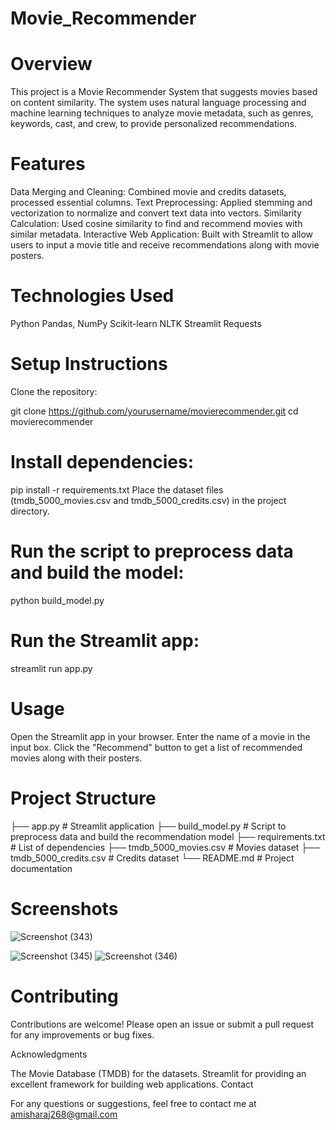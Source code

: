 # Movie_Recommender
# Overview

This project is a Movie Recommender System that suggests movies based on content similarity. The system uses natural language processing and machine learning techniques to analyze movie metadata, such as genres, keywords, cast, and crew, to provide personalized recommendations.

# Features

Data Merging and Cleaning: Combined movie and credits datasets, processed essential columns.
Text Preprocessing: Applied stemming and vectorization to normalize and convert text data into vectors.
Similarity Calculation: Used cosine similarity to find and recommend movies with similar metadata.
Interactive Web Application: Built with Streamlit to allow users to input a movie title and receive recommendations along with movie posters.
# Technologies Used

Python
Pandas, NumPy
Scikit-learn
NLTK
Streamlit
Requests
# Setup Instructions

Clone the repository:

git clone https://github.com/yourusername/movierecommender.git
cd movierecommender
# Install dependencies:

pip install -r requirements.txt
Place the dataset files (tmdb_5000_movies.csv and tmdb_5000_credits.csv) in the project directory.
# Run the script to preprocess data and build the model:

python build_model.py
# Run the Streamlit app:

streamlit run app.py
# Usage

Open the Streamlit app in your browser.
Enter the name of a movie in the input box.
Click the "Recommend" button to get a list of recommended movies along with their posters.
# Project Structure


├── app.py              # Streamlit application
├── build_model.py      # Script to preprocess data and build the recommendation model
├── requirements.txt    # List of dependencies
├── tmdb_5000_movies.csv # Movies dataset
├── tmdb_5000_credits.csv # Credits dataset
└── README.md           # Project documentation
# Screenshots


![Screenshot (343)](https://github.com/Amisha-Raj/Movie_Recommender/assets/108174322/47d0c7aa-3a3c-47d6-9bbf-a6f8b224736b)

![Screenshot (345)](https://github.com/Amisha-Raj/Movie_Recommender/assets/108174322/423c7161-e93e-4a5a-9862-ff65ea72b52e)
![Screenshot (346)](https://github.com/Amisha-Raj/Movie_Recommender/assets/108174322/73808d12-ad3b-4d67-a322-4d1b11cc41f0)

# Contributing

Contributions are welcome! Please open an issue or submit a pull request for any improvements or bug fixes.

Acknowledgments

The Movie Database (TMDB) for the datasets.
Streamlit for providing an excellent framework for building web applications.
Contact

For any questions or suggestions, feel free to contact me at amisharaj268@gmail.com
 
